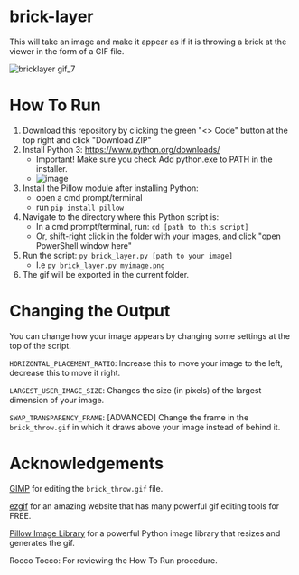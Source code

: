 # brick-layer
This will take an image and make it appear as if it is throwing a brick at the viewer in the form of a GIF file.

![bricklayer gif_7](https://user-images.githubusercontent.com/125831679/220438381-a4779e73-3672-4f9e-a51c-e78831460444.gif)

# How To Run
 1. Download this repository by clicking the green "<> Code" button at the top right and click "Download ZIP"
 2. Install Python 3: https://www.python.org/downloads/
    -  Important! Make sure you check Add python.exe to PATH in the installer.
    -  ![image](https://user-images.githubusercontent.com/125831679/220442718-d8d35b9e-6db0-4285-ab5e-69a587398014.png)
 3. Install the Pillow module after installing Python:
    -  open a cmd prompt/terminal
    -  run `pip install pillow`
 4. Navigate to the directory where this Python script is:
    - In a cmd prompt/terminal, run: `cd [path to this script]`
    - Or, shift-right click in the folder with your images, and click "open PowerShell window here"
 5. Run the script: `py brick_layer.py [path to your image]`
    - I.e `py brick_layer.py myimage.png`
 6. The gif will be exported in the current folder.

# Changing the Output
You can change how your image appears by changing some settings at the top of the script.

`HORIZONTAL_PLACEMENT_RATIO`: Increase this to move your image to the left, decrease this to move it right.

`LARGEST_USER_IMAGE_SIZE`: Changes the size (in pixels) of the largest dimension of your image.

`SWAP_TRANSPARENCY_FRAME`: [ADVANCED] Change the frame in the `brick_throw.gif` in which it draws above your image instead of behind it.

# Acknowledgements
[GIMP](https://www.gimp.org/) for editing the `brick_throw.gif` file.

[ezgif](https://ezgif.com/) for an amazing website that has many powerful gif editing tools for FREE.

[Pillow Image Library](https://pypi.org/project/Pillow/) for a powerful Python image library that resizes and generates the gif.

Rocco Tocco: For reviewing the How To Run procedure.
